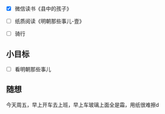 - [x] 微信读书《县中的孩子》
- [ ] 纸质阅读《明朝那些事儿-壹》
- [ ] 骑行


## 小目标
- [ ] 看明朝那些事儿

## 随想
今天周五，早上开车去上班，早上车玻璃上面全是霜，用纸很难擦d